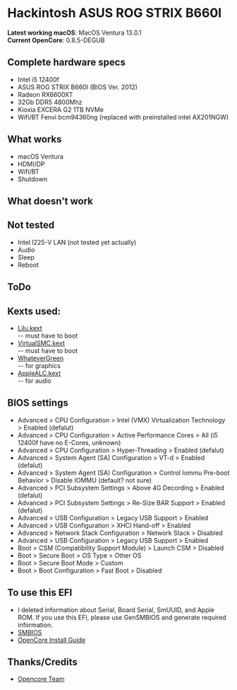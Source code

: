 # Hackintosh ASUS ROG STRIX B660I

**Latest working macOS**: MacOS Ventura 13.0.1
<br>
**Current OpenCore**: 0.8.5-DEGUB

## Complete hardware specs
- Intel i5 12400f
- ASUS ROG STRIX B660I (BIOS Ver. 2012)
- Radeon RX6600XT
- 32Gb DDR5 4800Mhz
- Kioxia EXCERA G2 1TB NVMe
- Wifi/BT Fenvi bcm94360ng (replaced with preinstalled intel AX201NGW)

## What works
- macOS Ventura
- HDMI/DP
- Wifi/BT
- Shutdown

## What doesn't work

## Not tested
- Intel I225-V LAN (not tested yet actually)
- Audio
- Sleep
- Reboot

## ToDo

## Kexts used:
- [Lilu.kext](https://github.com/acidanthera/Lilu/releases)  
-- must have to boot
- [VirtualSMC.kext](https://github.com/acidanthera/VirtualSMC/releases)  
-- must have to boot
- [WhateverGreen](https://github.com/acidanthera/WhateverGreen/releases)  
-- for graphics
- [AppleALC.kext](https://github.com/acidanthera/AppleALC/releases)  
-- for audio

## BIOS settings
- Advanced > CPU Configuration > Intel (VMX) Virtualization Technology > Enabled (defalut)
- Advanced > CPU Configuration > Active Performance Cores > All (i5 12400f have no E-Cores, unknown)
- Advanced > CPU Configuration > Hyper-Threading > Enabled (defalut)
- Advanced > System Agent (SA) Configuration > VT-d > Enabled (defalut)
- Advanced > System Agent (SA) Configuration > Control Iommu Pre-boot Behavior > Disable IOMMU (default? not sure)
- Advanced > PCI Subsystem Settings > Above 4G Decording > Enabled (defalut)
- Advanced > PCI Subsystem Settings > Re-Size BAR Support > Enabled (defalut)
- Advanced > USB Configuration > Legacy USB Support > Enabled
- Advanced > USB Configuration > XHCI Hand-off > Enabled
- Advanced > Network Stack Configuration > Network Stack > Disabled
- Advanced > USB Configuration > Legacy USB Support > Enabled
- Boot > CSM (Compatibility Support Module) > Launch CSM > Disabled
- Boot > Secure Boot > OS Type > Other OS
- Boot > Secure Boot Mode > Custom
- Boot > Boot Configuration > Fast Boot > Disabled

## To use this EFI
- I deleted information about Serial, Board Serial, SmUUID, and Apple ROM. If you use this EFI, please use GenSMBIOS and generate required information.
- [SMBIOS](https://github.com/corpnewt/GenSMBIOS)
- [OpenCore Install Guide](https://dortania.github.io/OpenCore-Install-Guide/config.plist/#creating-your-config-plist)

## Thanks/Credits
- [Opencore Team](https://dortania.github.io/getting-started/)
